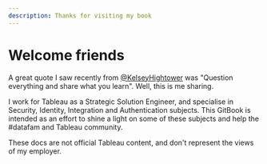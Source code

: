 ```yaml
---
description: Thanks for visiting my book
---
```


# Welcome friends

A great quote I saw recently from [@KelseyHightower](https://twitter.com/kelseyhightower/status/1343116529664069634) was "Question everything and share what you learn". Well, this is me sharing.

I work for Tableau as a Strategic Solution Engineer, and specialise in Security, Identity, Integration and Authentication subjects. This GitBook is intended as an effort to shine a light on some of these subjects and help the \#datafam and Tableau community. 

These docs are not official Tableau content, and don't represent the views of my employer. 





